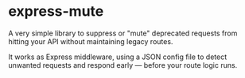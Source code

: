 # express-mute

A very simple library to suppress or "mute" deprecated requests from hitting your API without maintaining legacy routes.

It works as Express middleware, using a JSON config file to detect unwanted requests and respond early — before your route logic runs.

